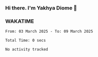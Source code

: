 ### Hi there. I'm Yakhya Diome 👋

### WAKATIME
<!--START_SECTION:waka-->

```txt
From: 03 March 2025 - To: 09 March 2025

Total Time: 0 secs

No activity tracked
```

<!--END_SECTION:waka-->
